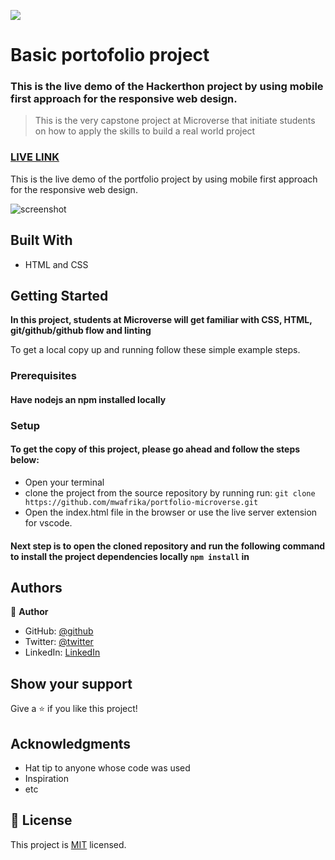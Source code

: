 ![](https://img.shields.io/badge/Microverse-blueviolet)

# Basic portofolio project

### This is the live demo of the Hackerthon project by using mobile first approach for the responsive web design.

> This is the very capstone project at Microverse that initiate students on how to apply the skills to build a real world project

### [LIVE LINK](https://mwafrika.github.io/Capstone-project-microverse)

This is the live demo of the portfolio project by using mobile first approach for the responsive web design.

![screenshot]()

## Built With

- HTML and CSS

## Getting Started

**In this project, students at Microverse will get familiar with CSS, HTML, git/github/github flow and linting**

To get a local copy up and running follow these simple example steps.

### Prerequisites

#### Have nodejs an npm installed locally

### Setup

#### To get the copy of this project, please go ahead and follow the steps below:

- Open your terminal
- clone the project from the source repository by running run: `git clone https://github.com/mwafrika/portfolio-microverse.git`
- Open the index.html file in the browser or use the live server extension for vscode.

#### Next step is to open the cloned repository and run the following command to install the project dependencies locally `npm install` in

## Authors

👤 **Author**

- GitHub: [@github](https://github.com/mwafrika)
- Twitter: [@twitter](https://twitter.com/mwafrikamufung1)
- LinkedIn: [LinkedIn](https://www.linkedin.com/in/mwafrika-mufungizi)

## Show your support

Give a ⭐️ if you like this project!

## Acknowledgments

- Hat tip to anyone whose code was used
- Inspiration
- etc

## 📝 License

This project is [MIT](./MIT.md) licensed.
